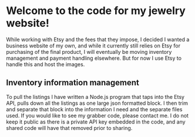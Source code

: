 # Welcome to the code for my jewelry website!

While working with Etsy and the fees that they impose, I decided I wanted a business website of my own, and while it currently still relies on Etsy for purchasing of the final product, I will eventually be moving inventory management and payment handling elsewhere. But for now I use Etsy to handle this and host the images.

## Inventory information management

To pull the listings I have written a Node.js program that taps into the Etsy API, pulls down all the listings as one large json formatted block. I then trim and separate that block into the information I need and the separate files used. If you would like to see my grabber code, please contact me. I do not keep it public as there is a private API key embedded in the code, and any shared code will have that removed prior to sharing.

